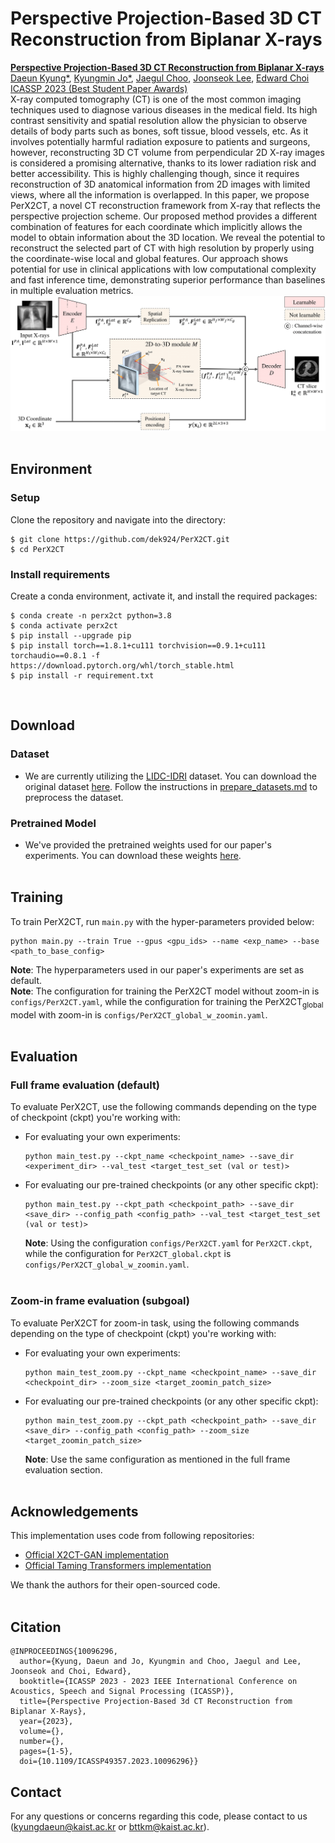 # Perspective Projection-Based 3D CT Reconstruction from Biplanar X-rays
<b> <a href="https://arxiv.org/abs/2303.05297"> Perspective Projection-Based 3D CT Reconstruction from Biplanar X-rays </a> </b> 
<br>
<a href="https://sites.google.com/view/daeunkyung/"> Daeun Kyung*</a>,
<a href="https://www.linkedin.com/in/kyungmin-jo-931264181/?originalSubdomain=kr/"> Kyungmin Jo*</a>,
<a href="https://sites.google.com/site/jaegulchoo/"> Jaegul Choo</a>,
<a href="http://www.joonseok.net/home.html"> Joonseok Lee</a>,
<a href="https://mp2893.com/"> Edward Choi</a>
<br>
<a href="https://2023.ieeeicassp.org/"> ICASSP 2023 (Best Student Paper Awards) </a>
<br> X-ray computed tomography (CT) is one of the most common imaging techniques used to diagnose various diseases in the medical field. Its high contrast sensitivity and spatial resolution allow the physician to observe details of body parts such as bones, soft tissue, blood vessels, etc. As it involves potentially harmful radiation exposure to patients and surgeons, however, reconstructing 3D CT volume from perpendicular 2D X-ray images is considered a promising alternative, thanks to its lower radiation risk and better accessibility. This is highly challenging though, since it requires reconstruction of 3D anatomical information from 2D images with limited views, where all the information is overlapped. In this paper, we propose PerX2CT, a novel CT reconstruction framework from X-ray that reflects the perspective projection scheme. Our proposed method provides a different combination of features for each coordinate which implicitly allows the model to obtain information about the 3D location. We reveal the potential to reconstruct the selected part of CT with high resolution by properly using the coordinate-wise local and global features. Our approach shows potential for use in clinical applications with low computational complexity and fast inference time, demonstrating superior performance than baselines in multiple evaluation metrics.
<br>
<img src="model.png"> <br /><br />


## Environment
### Setup
Clone the repository and navigate into the directory:
```
$ git clone https://github.com/dek924/PerX2CT.git
$ cd PerX2CT
```


### Install requirements
Create a conda environment, activate it, and install the required packages:
```
$ conda create -n perx2ct python=3.8
$ conda activate perx2ct
$ pip install --upgrade pip
$ pip install torch==1.8.1+cu111 torchvision==0.9.1+cu111 torchaudio==0.8.1 -f https://download.pytorch.org/whl/torch_stable.html
$ pip install -r requirement.txt
```
<br />

## Download
### Dataset
- We are currently utilizing the <a href="https://www.ncbi.nlm.nih.gov/pmc/articles/PMC3041807/">LIDC-IDRI</a> dataset. You can download the original dataset <a href="https://wiki.cancerimagingarchive.net/pages/viewpage.action?pageId=1966254">here</a>. 
Follow the instructions in [prepare_datasets.md](data_preprocessing/prepare_datasets.md) to preprocess the dataset.


### Pretrained Model
- We've provided the pretrained weights used for our paper's experiments. You can download these weights <a href="https://drive.google.com/drive/folders/14_V8E0XklPRax4S4nQfeUnHS2gml-_PO">here</a>.  <br /><br />

## Training
To train PerX2CT, run `main.py` with the hyper-parameters provided below:
```
python main.py --train True --gpus <gpu_ids> --name <exp_name> --base <path_to_base_config>
```
**Note**: The hyperparameters used in our paper's experiments are set as default. <br />
**Note**: The configuration for training the PerX2CT model without zoom-in is `configs/PerX2CT.yaml`, while the configuration for training the PerX2CT<sub>global</sub> model with zoom-in is `configs/PerX2CT_global_w_zoomin.yaml`. <br /><br />

## Evaluation
### Full frame evaluation (default)
To evaluate PerX2CT, use the following commands depending on the type of checkpoint (ckpt) you're working with:

- For evaluating your own experiments:
  ```
  python main_test.py --ckpt_name <checkpoint_name> --save_dir <experiment_dir> --val_test <target_test_set (val or test)>
  ```

- For evaluating our pre-trained checkpoints (or any other specific ckpt):
  ```
  python main_test.py --ckpt_path <checkpoint_path> --save_dir <save_dir> --config_path <config_path> --val_test <target_test_set (val or test)>
  ```
  **Note**: Using the configuration `configs/PerX2CT.yaml` for `PerX2CT.ckpt`, while the configuration for `PerX2CT_global.ckpt` is `configs/PerX2CT_global_w_zoomin.yaml`. <br /> <br />


### Zoom-in frame evaluation (subgoal)
To evaluate PerX2CT for zoom-in task, using the following commands depending on the type of checkpoint (ckpt) you're working with:
- For evaluating your own experiments:
  ```
  python main_test_zoom.py --ckpt_name <checkpoint_name> --save_dir <checkpoint_dir> --zoom_size <target_zoomin_patch_size>
  ```

- For evaluating our pre-trained checkpoints (or any other specific ckpt):
  ```
  python main_test_zoom.py --ckpt_path <checkpoint_path> --save_dir <save_dir> --config_path <config_path> --zoom_size <target_zoomin_patch_size>
  ```
  **Note**: Use the same configuration as mentioned in the full frame evaluation section. <br /><br />


## Acknowledgements
This implementation uses code from following repositories:
- [Official X2CT-GAN implementation](https://github.com/kylekma/X2CT)
- [Official Taming Transformers implementation](https://github.com/CompVis/taming-transformers)

We thank the authors for their open-sourced code. <br /><br />


## Citation
```
@INPROCEEDINGS{10096296,
  author={Kyung, Daeun and Jo, Kyungmin and Choo, Jaegul and Lee, Joonseok and Choi, Edward},
  booktitle={ICASSP 2023 - 2023 IEEE International Conference on Acoustics, Speech and Signal Processing (ICASSP)}, 
  title={Perspective Projection-Based 3d CT Reconstruction from Biplanar X-Rays}, 
  year={2023},
  volume={},
  number={},
  pages={1-5},
  doi={10.1109/ICASSP49357.2023.10096296}}
```

## Contact
For any questions or concerns regarding this code, please contact to us ([kyungdaeun@kaist.ac.kr](mailto:kyungdaeun@kaist.ac.kr) or [bttkm@kaist.ac.kr](mailto:bttkm@kaist.ac.kr)).
